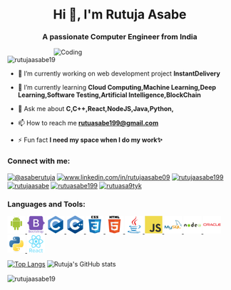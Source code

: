 <h1 align="center">Hi 👋, I'm Rutuja Asabe</h1>
<h3 align="center">A passionate Computer Engineer from India</h3>
<img align="right" alt="Coding" width="400" src="https://images.app.goo.gl/p7hCo9TVfE6jEJV3A">
<p align="left"> <img src="https://komarev.com/ghpvc/?username=rutujaasabe19&label=Profile%20views&color=0e75b6&style=flat" alt="rutujaasabe19" /> </p>

- 🔭 I’m currently working on web development project **InstantDelivery**

- 🌱 I’m currently learning **Cloud Computing,Machine Learning,Deep Learning,Software Testing,Artificial Intelligence,BlockChain**

- 💬 Ask me about **C,C++,React,NodeJS,Java,Python,**

- 📫 How to reach me **rutuasabe199@gmail.com**

- ⚡ Fun fact **I need my space when I do my work✨️**

<h3 align="left">Connect with me:</h3>
<p align="left">
<a href="https://twitter.com/@asaberutuja" target="blank"><img align="center" src="https://raw.githubusercontent.com/rahuldkjain/github-profile-readme-generator/master/src/images/icons/Social/twitter.svg" alt="@asaberutuja" height="30" width="40" /></a>
<a href="https://linkedin.com/in/www.linkedin.com/in/rutujaasabe09" target="blank"><img align="center" src="https://raw.githubusercontent.com/rahuldkjain/github-profile-readme-generator/master/src/images/icons/Social/linked-in-alt.svg" alt="www.linkedin.com/in/rutujaasabe09" height="30" width="40" /></a>
<a href="https://stackoverflow.com/users/rutujaasabe199" target="blank"><img align="center" src="https://raw.githubusercontent.com/rahuldkjain/github-profile-readme-generator/master/src/images/icons/Social/stack-overflow.svg" alt="rutujaasabe199" height="30" width="40" /></a>
<a href="https://instagram.com/rutujaasabe" target="blank"><img align="center" src="https://raw.githubusercontent.com/rahuldkjain/github-profile-readme-generator/master/src/images/icons/Social/instagram.svg" alt="rutujaasabe" height="30" width="40" /></a>
<a href="https://www.hackerrank.com/rutuasabe199" target="blank"><img align="center" src="https://raw.githubusercontent.com/rahuldkjain/github-profile-readme-generator/master/src/images/icons/Social/hackerrank.svg" alt="rutuasabe199" height="30" width="40" /></a>
<a href="https://auth.geeksforgeeks.org/user/rutuasa9tyk" target="blank"><img align="center" src="https://raw.githubusercontent.com/rahuldkjain/github-profile-readme-generator/master/src/images/icons/Social/geeks-for-geeks.svg" alt="rutuasa9tyk" height="30" width="40" /></a>
</p>

<h3 align="left">Languages and Tools:</h3>
<p align="left"> <a href="https://developer.android.com" target="_blank" rel="noreferrer"> <img src="https://raw.githubusercontent.com/devicons/devicon/master/icons/android/android-original-wordmark.svg" alt="android" width="40" height="40"/> </a> <a href="https://getbootstrap.com" target="_blank" rel="noreferrer"> <img src="https://raw.githubusercontent.com/devicons/devicon/master/icons/bootstrap/bootstrap-plain-wordmark.svg" alt="bootstrap" width="40" height="40"/> </a> <a href="https://www.cprogramming.com/" target="_blank" rel="noreferrer"> <img src="https://raw.githubusercontent.com/devicons/devicon/master/icons/c/c-original.svg" alt="c" width="40" height="40"/> </a> <a href="https://www.w3schools.com/cpp/" target="_blank" rel="noreferrer"> <img src="https://raw.githubusercontent.com/devicons/devicon/master/icons/cplusplus/cplusplus-original.svg" alt="cplusplus" width="40" height="40"/> </a> <a href="https://www.w3schools.com/css/" target="_blank" rel="noreferrer"> <img src="https://raw.githubusercontent.com/devicons/devicon/master/icons/css3/css3-original-wordmark.svg" alt="css3" width="40" height="40"/> </a> <a href="https://www.w3.org/html/" target="_blank" rel="noreferrer"> <img src="https://raw.githubusercontent.com/devicons/devicon/master/icons/html5/html5-original-wordmark.svg" alt="html5" width="40" height="40"/> </a> <a href="https://www.java.com" target="_blank" rel="noreferrer"> <img src="https://raw.githubusercontent.com/devicons/devicon/master/icons/java/java-original.svg" alt="java" width="40" height="40"/> </a> <a href="https://developer.mozilla.org/en-US/docs/Web/JavaScript" target="_blank" rel="noreferrer"> <img src="https://raw.githubusercontent.com/devicons/devicon/master/icons/javascript/javascript-original.svg" alt="javascript" width="40" height="40"/> </a> <a href="https://www.mysql.com/" target="_blank" rel="noreferrer"> <img src="https://raw.githubusercontent.com/devicons/devicon/master/icons/mysql/mysql-original-wordmark.svg" alt="mysql" width="40" height="40"/> </a> <a href="https://nodejs.org" target="_blank" rel="noreferrer"> <img src="https://raw.githubusercontent.com/devicons/devicon/master/icons/nodejs/nodejs-original-wordmark.svg" alt="nodejs" width="40" height="40"/> </a> <a href="https://www.oracle.com/" target="_blank" rel="noreferrer"> <img src="https://raw.githubusercontent.com/devicons/devicon/master/icons/oracle/oracle-original.svg" alt="oracle" width="40" height="40"/> </a> <a href="https://www.python.org" target="_blank" rel="noreferrer"> <img src="https://raw.githubusercontent.com/devicons/devicon/master/icons/python/python-original.svg" alt="python" width="40" height="40"/> </a> <a href="https://reactjs.org/" target="_blank" rel="noreferrer"> <img src="https://raw.githubusercontent.com/devicons/devicon/master/icons/react/react-original-wordmark.svg" alt="react" width="40" height="40"/> </a> </p>

[![Top Langs](https://github-readme-stats.vercel.app/api/top-langs/?username=Rutujaasabe19&langs_count=8)](https://github.com/anuraghazra/github-readme-stats)
![Rutuja's GitHub stats](https://github-readme-stats.vercel.app/api?username=Rutujaasabe19&show_icons=true&theme=radical)

<p><img align="center" src="https://github-readme-streak-stats.herokuapp.com/?user=rutujaasabe19&" alt="rutujaasabe19" /></p>
